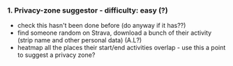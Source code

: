 ### 1. Privacy-zone suggestor - difficulty: easy (?)

- check this hasn't been done before (do anyway if it has??)
- find someone random on Strava, download a bunch of their 
activity (strip name and other personal data) (A.L?)
- heatmap all the places their start/end activities overlap - use this a point to suggest a privacy zone?
